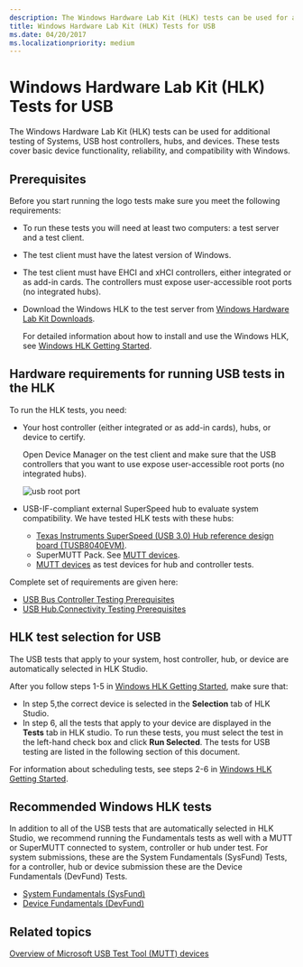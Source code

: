 ```yaml
---
description: The Windows Hardware Lab Kit (HLK) tests can be used for additional testing of Systems, USB host controllers, hubs, and devices.
title: Windows Hardware Lab Kit (HLK) Tests for USB
ms.date: 04/20/2017
ms.localizationpriority: medium
---
```


# Windows Hardware Lab Kit (HLK) Tests for USB

The Windows Hardware Lab Kit (HLK) tests can be used for additional testing of Systems, USB host controllers, hubs, and devices. These tests cover basic device functionality, reliability, and compatibility with Windows.

## Prerequisites

Before you start running the logo tests make sure you meet the following requirements:

- To run these tests you will need at least two computers: a test server and a test client.
- The test client must have the latest version of Windows.
- The test client must have EHCI and xHCI controllers, either integrated or as add-in cards. The controllers must expose user-accessible root ports (no integrated hubs).
- Download the Windows HLK to the test server from [Windows Hardware Lab Kit Downloads](/windows-hardware/test/hlk/).

    For detailed information about how to install and use the Windows HLK, see [Windows HLK Getting Started](/windows-hardware/test/hlk/getstarted/windows-hlk-getting-started).

## Hardware requirements for running USB tests in the HLK

To run the HLK tests, you need:

- Your host controller (either integrated or as add-in cards), hubs, or device to certify.

    Open Device Manager on the test client and make sure that the USB controllers that you want to use expose user-accessible root ports (no integrated hubs).

    ![usb root port](images/roothubports.png)

- USB-IF-compliant external SuperSpeed hub to evaluate system compatibility. We have tested HLK tests with these hubs:
  - [Texas Instruments SuperSpeed (USB 3.0) Hub reference design board (TUSB8040EVM)](https://www.ti.com/lit/ug/sllu130a/sllu130a.pdf).
  - SuperMUTT Pack. See [MUTT devices](microsoft-usb-test-tool--mutt--devices.md).
  - [MUTT devices](microsoft-usb-test-tool--mutt--devices.md) as test devices for hub and controller tests.

Complete set of requirements are given here:

- [USB Bus Controller Testing Prerequisites](/windows-hardware/test/hlk/testref/usb-bus-controller-testing-prerequisites#:~:text=%20USB%20Bus%20Controller%20Testing%20Prerequisites%20%201,is%20required%20for%20USB%20host%20controller...%20More%20)
- [USB Hub.Connectivity Testing Prerequisites](/windows-hardware/test/hlk/testref/usb-hubconnectivity-testing-prerequisites)

## HLK test selection for USB

The USB tests that apply to your system, host controller, hub, or device are automatically selected in HLK Studio.

After you follow steps 1-5 in [Windows HLK Getting Started](/windows-hardware/test/hlk/getstarted/windows-hlk-getting-started), make sure that:

- In step 5,the correct device is selected in the **Selection** tab of HLK Studio.
- In step 6, all the tests that apply to your device are displayed in the **Tests** tab in HLK studio. To run these tests, you must select the test in the left-hand check box and click **Run Selected**. The tests for USB testing are listed in the following section of this document.

For information about scheduling tests, see steps 2-6 in [Windows HLK Getting Started]( /windows-hardware/test/hlk/getstarted/windows-hlk-getting-started).

## Recommended Windows HLK tests

In addition to all of the USB tests that are automatically selected in HLK Studio, we recommend running the Fundamentals tests as well with a MUTT or SuperMUTT connected to system, controller or hub under test. For system submissions, these are the System Fundamentals (SysFund) Tests, for a controller, hub or device submission these are the Device Fundamentals (DevFund) Tests.

- [System Fundamentals (SysFund)](/windows-hardware/test/hlk/testref/system-fundamentals-tests)
- [Device Fundamentals (DevFund)](/windows-hardware/test/hlk/testref/device-devfund-tests)

## Related topics

[Overview of Microsoft USB Test Tool (MUTT) devices](./microsoft-usb-test-tool--mutt--devices.md)